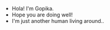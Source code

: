 - Hola! I'm Gopika.
- Hope you are doing well!
- I'm just another human living around..
<!---
gopikaganesan/gopikaganesan is a ✨ special ✨ repository because its `README.md` (this file) appears on your GitHub profile.
You can click the Preview link to take a look at your changes.
--->


